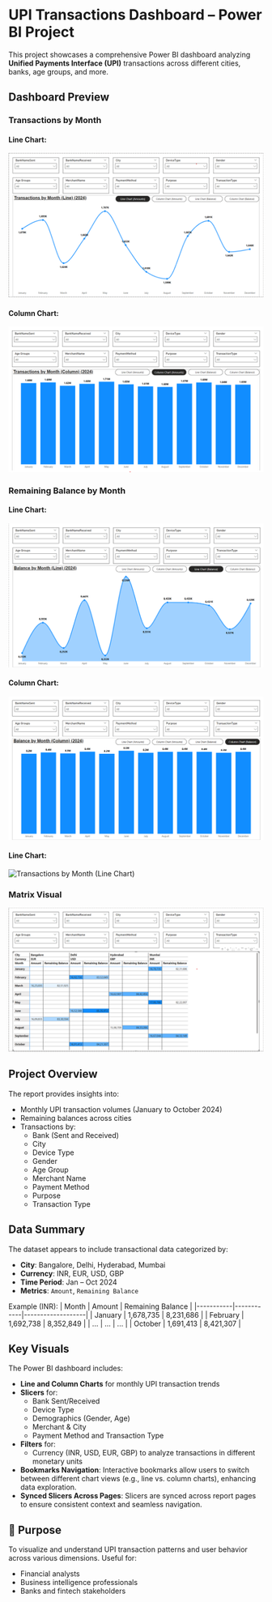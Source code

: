 # UPI Transactions Dashboard – Power BI Project

This project showcases a comprehensive Power BI dashboard analyzing **Unified Payments Interface (UPI)** transactions across different cities, banks, age groups, and more.

## Dashboard Preview

### Transactions by Month 

#### Line Chart:
![Transactions by Month (Line Chart)](images/Upi_Transactions_Proj_1.png)

#### Column Chart:
![Transactions by Month (Column Chart)](images/Upi_Transactions_Proj_3.png)

### Remaining Balance by Month 

#### Line Chart:
![Transactions by Month (Line Chart)](images/Upi_Transactions_Proj_4.png)

#### Column Chart:
![Transactions by Month (Column Chart)](images/Upi_Transactions_Proj_5.png)

#### Line Chart:
![Transactions by Month (Line Chart)](images/Upi_Transactions_Proj_6.png)

### Matrix Visual

![Matrix Visual](images/Upi_Transactions_Proj_2.png)

## Project Overview

The report provides insights into:
- Monthly UPI transaction volumes (January to October 2024)
- Remaining balances across cities
- Transactions by:
  - Bank (Sent and Received)
  - City
  - Device Type
  - Gender
  - Age Group
  - Merchant Name
  - Payment Method
  - Purpose
  - Transaction Type

## Data Summary

The dataset appears to include transactional data categorized by:
- **City**: Bangalore, Delhi, Hyderabad, Mumbai
- **Currency**: INR, EUR, USD, GBP
- **Time Period**: Jan – Oct 2024
- **Metrics**: `Amount`, `Remaining Balance`

Example (INR):
| Month     | Amount     | Remaining Balance |
|-----------|------------|-------------------|
| January   | 1,678,735  | 8,231,686         |
| February  | 1,692,738  | 8,352,849         |
| ...       | ...        | ...               |
| October   | 1,691,413  | 8,421,307         |


##  Key Visuals

The Power BI dashboard includes:

- **Line and Column Charts** for monthly UPI transaction trends
- **Slicers** for:
  - Bank Sent/Received
  - Device Type
  - Demographics (Gender, Age)
  - Merchant & City
  - Payment Method and Transaction Type
- **Filters** for:
  - Currency (INR, USD, EUR, GBP) to analyze transactions in different monetary units
- **Bookmarks Navigation**: Interactive bookmarks allow users to switch between different chart views (e.g., line vs. column charts), enhancing data exploration.
- **Synced Slicers Across Pages**: Slicers are synced across report pages to ensure consistent context and seamless navigation.

## 🎯 Purpose

To visualize and understand UPI transaction patterns and user behavior across various dimensions. Useful for:
- Financial analysts
- Business intelligence professionals
- Banks and fintech stakeholders
